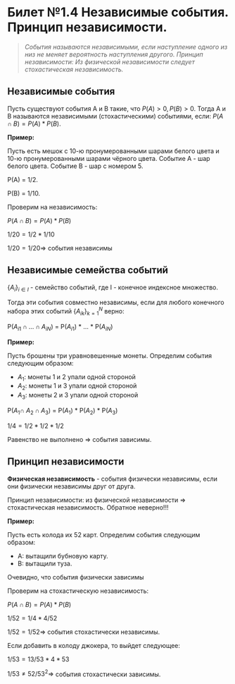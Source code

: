 # Билет №1.4 Независимые события. Принцип независимости.

> *События называются независимыми, если наступление одного из низ не меняет вероятность наступления другого. Принцип независимости: Из физической независимости следует стохастическая независимость.*

## Независимые события

Пусть существуют события A и B такие, что $P(A) > 0, P(B) > 0$. Тогда A и B называются независимыми (стохастическими) событиями, если: $P(A \cap B) = P(A)*P(B)$.

**Пример:**

Пусть есть мешок с 10-ю пронумерованными шарами белого цвета и 10-ю пронумерованными шарами чёрного цвета.
Событие А - шар белого цвета.
Событие B - шар с номером 5.

P(A) = 1/2.

P(B) = 1/10.

Проверим на независимость:

$P(A \cap B) = P(A)*P(B)$

$1/20 = 1/2*1/10$

$1/20 = 1/20 \Rightarrow$ события независимы

## Независимые семейства событий

$\{A_i\}_{i\in I}$ - семейство событий, где I - конечное индексное множество. 

Тогда эти события совместно независимы, если для любого конечного набора этих событий {$A_{ik}$}$_{k=1}^N$ верно:

P($A_{i1} \cap ... \cap A_{iN}$) = P($A_{i1}$) * ... * P($A_{iN}$)

**Пример:**

Пусть брошены три уравновешенные монеты. Определим события следующим образом:
 - $A_{1}$: монеты 1 и 2 упали одной стороной
 - $A_{2}$: монеты 1 и 3 упали одной стороной
 - $A_{3}$: монеты 2 и 3 упали одной стороной

P($A_{1} \cap \ A_{2} \cap A_{3}$) = P($A_{1}$) * P($A_{2}$) * P($A_{3}$)

$1/4 = 1/2 * 1/2 * 1/2$ 

Равенство не выполнено $\Rightarrow$ события зависимы.

## Принцип независимости
**Физическая независимость** - события физически независимы, если они физически независимы друг от друга. 

Принцип независимости: из физической независимости $\Rightarrow$ стохастическая независимость. Обратное неверно!!!

**Пример:**

Пусть есть колода их 52 карт. Определим события следующим образом:
 - A: вытащили бубновую карту.
 - B: вытащили туза.

Очевидно, что события физически зависимы

Проверим на стохастическую независимость:

$P(A \cap B) = P(A)*P(B)$

$1/52 = 1/4 * 4/52$

$1/52 = 1/52 \Rightarrow$ события стохастически независимы.

Если добавить в колоду джокера, то выйдет следующее:

$1/53 = 13/53*4*53$

$1/53 \neq 52/53^2 \Rightarrow$ события стохастически зависимы.